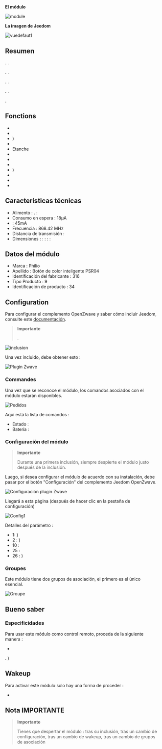 # 

**El módulo**

![module](images/philio.psr04/module.jpg)

**La imagen de Jeedom**

![vuedefaut1](images/philio.psr04/vuedefaut1.jpg)

## Resumen

. .

. .

. .

. .

.

## Fonctions

-   
-   
-   )
-   
-   Etanche
-   
-   
-   
-   )
-   
-   
-   

## Características técnicas

-   Alimento : . : 
-   Consumo en espera : 18µA
-    : 45mA
-   Frecuencia : 868.42 MHz
-   Distancia de transmisión : 
-   Dimensiones :  :  :  :  : 

## Datos del módulo

-   Marca : Philio
-   Apellido : Botón de color inteligente PSR04
-   Identificación del fabricante : 316
-   Tipo Producto : 9
-   Identificación de producto : 34

## Configuration

Para configurar el complemento OpenZwave y saber cómo incluir Jeedom, consulte este [documentación](https://doc.jeedom.com/es_ES/plugins/automation%20protocol/openzwave/).

> **Importante**
>
> .

![inclusion](images/philio.psr04/inclusion.jpg)

Una vez incluido, debe obtener esto :

![Plugin Zwave](images/philio.psr04/information.jpg)

### Commandes

Una vez que se reconoce el módulo, los comandos asociados con el módulo estarán disponibles.

![Pedidos](images/philio.psr04/commandes.jpg)

Aquí está la lista de comandos :

-   Estado : 
-   Batería : 

### Configuración del módulo

> **Importante**
>
> Durante una primera inclusión, siempre despierte el módulo justo después de la inclusión.

Luego, si desea configurar el módulo de acuerdo con su instalación, debe pasar por el botón "Configuración" del complemento Jeedom OpenZwave.

![Configuración plugin Zwave](images/plugin/bouton_configuration.jpg)

Llegará a esta página (después de hacer clic en la pestaña de configuración)

![Config1](images/philio.psr04/config1.jpg)

Detalles del parámetro :

-   1: )
-   2 : )
-   10 : 
-   25 : 
-   26 : )

### Groupes

Este módulo tiene dos grupos de asociación, el primero es el único esencial. 

![Groupe](images/philio.psr04/groupe.jpg)

## Bueno saber

### Especificidades

Para usar este módulo como control remoto, proceda de la siguiente manera :

-   

. )

## Wakeup

Para activar este módulo solo hay una forma de proceder :

-   

## Nota IMPORTANTE

> **Importante**
>
> Tienes que despertar el módulo : tras su inclusión, tras un cambio de configuración, tras un cambio de wakeup, tras un cambio de grupos de asociación
